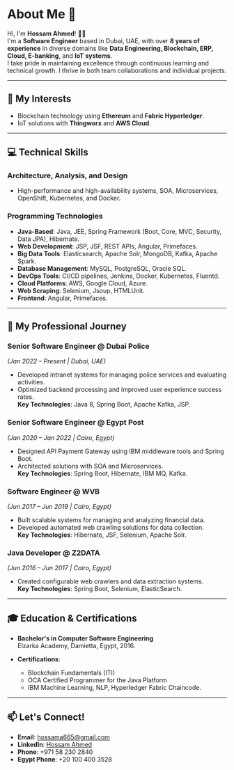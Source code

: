 # About Me 👋

Hi, I'm **Hossam Ahmed**! 👨‍💻  
I'm a **Software Engineer** based in Dubai, UAE, with over **8 years of experience** in diverse domains like **Data Engineering, Blockchain, ERP, Cloud, E-banking**, and **IoT systems**.  
I take pride in maintaining excellence through continuous learning and technical growth. I thrive in both team collaborations and individual projects.

---

## 🌟 My Interests
- Blockchain technology using **Ethereum** and **Fabric Hyperledger**.
- IoT solutions with **Thingworx** and **AWS Cloud**.

---

## 💻 Technical Skills
### **Architecture, Analysis, and Design**
- High-performance and high-availability systems, SOA, Microservices, OpenShift, Kubernetes, and Docker.

### **Programming Technologies**
- **Java-Based**: Java, JEE, Spring Framework (Boot, Core, MVC, Security, Data JPA), Hibernate.
- **Web Development**: JSP, JSF, REST APIs, Angular, Primefaces.
- **Big Data Tools**: Elasticsearch, Apache Solr, MongoDB, Kafka, Apache Spark.
- **Database Management**: MySQL, PostgreSQL, Oracle SQL.
- **DevOps Tools**: CI/CD pipelines, Jenkins, Docker, Kubernetes, Fluentd.
- **Cloud Platforms**: AWS, Google Cloud, Azure.
- **Web Scraping**: Selenium, Jsoup, HTMLUnit.
- **Frontend**: Angular, Primefaces.

---

## 🚀 My Professional Journey
### **Senior Software Engineer @ Dubai Police**  
*(Jan 2022 – Present | Dubai, UAE)*  
- Developed intranet systems for managing police services and evaluating activities.
- Optimized backend processing and improved user experience success rates.  
**Key Technologies**: Java 8, Spring Boot, Apache Kafka, JSP.

### **Senior Software Engineer @ Egypt Post**  
*(Jan 2020 – Jan 2022 | Cairo, Egypt)*  
- Designed API Payment Gateway using IBM middleware tools and Spring Boot.
- Architected solutions with SOA and Microservices.  
**Key Technologies**: Spring Boot, Hibernate, IBM MQ, Kafka.

### **Software Engineer @ WVB**  
*(Jun 2017 – Jun 2019 | Cairo, Egypt)*  
- Built scalable systems for managing and analyzing financial data.  
- Developed automated web crawling solutions for data collection.  
**Key Technologies**: Hibernate, JSF, Selenium, Apache Solr.

### **Java Developer @ Z2DATA**  
*(Jun 2016 – Jun 2017 | Cairo, Egypt)*  
- Created configurable web crawlers and data extraction systems.  
**Key Technologies**: Spring Boot, Selenium, ElasticSearch.

---

## 🎓 Education & Certifications
- **Bachelor's in Computer Software Engineering**  
  Elzarka Academy, Damietta, Egypt, 2016.

- **Certifications**:  
  - Blockchain Fundamentals (ITI)  
  - OCA Certified Programmer for the Java Platform  
  - IBM Machine Learning, NLP, Hyperledger Fabric Chaincode.

---

## 📫 Let's Connect!
- **Email**: [hossama665@gmail.com](mailto:hossama665@gmail.com)  
- **LinkedIn**: [Hossam Ahmed](https://www.linkedin.com/in/hossamjava/)  
- **Phone**: +971 58 230 2840
- **Egypt Phone**: +20 100 400 3528 

